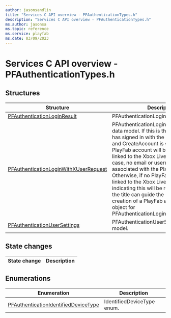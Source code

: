 ```yaml
---
author: jasonsandlin
title: "Services C API overview - PFAuthenticationTypes.h"
description: "Services C API overview - PFAuthenticationTypes.h"
ms.author: jasonsa
ms.topic: reference
ms.service: playfab
ms.date: 03/09/2023
---
```


# Services C API overview - PFAuthenticationTypes.h

  
## Structures  

| Structure | Description |  
| --- | --- |  
| [PFAuthenticationLoginResult](structs/pfauthenticationloginresult.md) | PFAuthenticationLoginResult data model. |  
| [PFAuthenticationLoginWithXUserRequest](structs/pfauthenticationloginwithxuserrequest.md) | PFAuthenticationLoginWithXUserRequest data model. If this is the first time a user has signed in with the Xbox Live account and CreateAccount is set to true, a new PlayFab account will be created and linked to the Xbox Live account. In this case, no email or username will be associated with the PlayFab account. Otherwise, if no PlayFab account is linked to the Xbox Live account, an error indicating this will be returned, so that the title can guide the user through creation of a PlayFab account. Request object for PFAuthenticationLoginWithXUserAsync. |  
| [PFAuthenticationUserSettings](structs/pfauthenticationusersettings.md) | PFAuthenticationUserSettings data model. |  
  
## State changes  
  
| State change | Description |  
| --- | --- |  
  
## Enumerations  

| Enumeration | Description |  
| --- | --- |  
| [PFAuthenticationIdentifiedDeviceType](enums/pfauthenticationidentifieddevicetype.md) | IdentifiedDeviceType enum.|  
